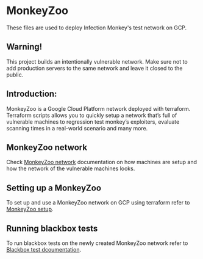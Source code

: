 # MonkeyZoo
These files are used to deploy Infection Monkey's test network on GCP.<br>

## Warning\!

This project builds an intentionally
<span class="underline">vulnerable</span> network. Make sure not to add
production servers to the same network and leave it closed to the
public.

## Introduction:

MonkeyZoo is a Google Cloud Platform network deployed with terraform.
Terraform scripts allows you to quickly setup a network that’s full of
vulnerable machines to regression test monkey’s exploiters, evaluate
scanning times in a real-world scenario and many more.

## MonkeyZoo network

Check [MonkeyZoo network](docs/zoo_network.md) documentation on how machines are setup
and how the network of the vulnerable machines looks.

## Setting up a MonkeyZoo

To set up and use a MonkeyZoo network on GCP using terraform refer to [MonkeyZoo setup](docs/zoo_setup.md).

## Running blackbox tests

To run blackbox tests on the newly created MonkeyZoo network refer to [Blackbox test dcoumentation](blackbox/README.md).
